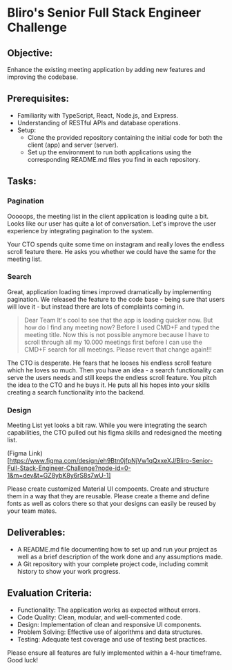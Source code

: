 # Bliro's Senior Full Stack Engineer Challenge

## Objective:
Enhance the existing meeting application by adding new features and improving the codebase.

## Prerequisites:
- Familiarity with TypeScript, React, Node.js, and Express.
- Understanding of RESTful APIs and database operations.
- Setup:
  - Clone the provided repository containing the initial code for both the client (app) and server (server). 
  - Set up the environment to run both applications using the corresponding README.md files you find in each repository.

## Tasks:

### Pagination

Ooooops, the meeting list in the client application is loading quite a bit. Looks like our user has quite a lot of conversation. Let's improve the user experience by integrating pagination to the system. 

Your CTO spends quite some time on instagram and really loves the endless scroll feature there. He asks you whether we could have the same for the meeting list. 

### Search

Great, application loading times improved dramatically by implementing pagination. We released the feature to the code base - being sure that users will love it - but instead there are lots of complaints coming in. 

> Dear Team
> It's cool to see that the app is loading quicker now. 
> But how do I find any meeting now? 
> Before I used CMD+F and typed the meeting title. 
> Now this is not possible anymore because I have to scroll
> through all my 10.000 meetings first before I can use 
> the CMD+F search for all meetings. 
> Please revert that change again!!!

The CTO is desperate. He fears that he looses his endless scroll feature which he loves so much. Then you have an idea - a search functionality can serve the users needs and still keeps the endless scroll feature. You pitch the idea to the CTO and he buys it. He puts all his hopes into your skills creating a search functionality into the backend. 

### Design

Meeting List yet looks a bit raw. While you were integrating the search capabilities, the CTO pulled out his figma skills and redesigned the meeting list. 

(Figma Link)[https://www.figma.com/design/eh9Btn0jfpNjVw1qQxxeXJ/Bliro-Senior-Full-Stack-Engineer-Challenge?node-id=0-1&m=dev&t=GZ8ybK8y6rS8s7wU-1]

Please create customized Material UI compoents. Create and structure them in a way that they are reusable. Please create a theme and define fonts as well as colors there so that your designs can easily be reused by your team mates. 

## Deliverables:

- A README.md file documenting how to set up and run your project as well as a brief description of the work done and any assumptions made.
- A Git repository with your complete project code, including commit history to show your work progress.

## Evaluation Criteria:
- Functionality: The application works as expected without errors.
- Code Quality: Clean, modular, and well-commented code.
- Design: Implementation of clean and responsive UI components.
- Problem Solving: Effective use of algorithms and data structures.
- Testing: Adequate test coverage and use of testing best practices.

Please ensure all features are fully implemented within a 4-hour timeframe. Good luck!

